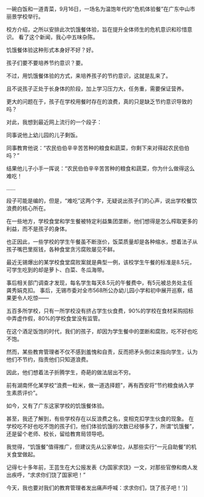一碗白饭和一道青菜，9月16日，一场名为温饱年代的“危机体验餐”在广东中山市丽景学校举行。

校方介绍，之所以安排此次饥饿餐体验，旨在提升全体师生的危机意识和珍惜意识。 看了这个新闻，我心中五味杂陈。

饥饿餐体验这种形式本身好不好？好。

孩子们要不要培养节约意识？要。

不过，用饥饿餐体验的方式，来培养孩子的节约意识，这就是乱来了。

且不说孩子正处于长身体的阶段，加上学习压力大，任务重，需要保证营养。

更大的问题在于，孩子在学校用餐时存在的浪费，真的只是缺乏节约意识导致的吗？

对此，我想到最近网上流行的一个段子：

同事说他上幼儿园的儿子剩饭。

同事教育他说：“农民伯伯辛辛苦苦种的粮食和蔬菜，你剩下来对得起农民伯伯吗？”

结果他儿子小手一挥说：“农民伯伯辛辛苦苦种的粮食和蔬菜，你为什么做得这么难吃！

……

段子可能是编的，但是，“难吃”这两个字，无疑说出孩子们的心声，说出学校餐饮浪费的核心所在。

在一些地方，学校食堂和学生餐被特定利益集团垄断，他们想得是怎么榨取更多的利益，而不是孩子的身体。

也正因此，一些学校的学生午餐虽不断涨价，饭菜质量却是各种缩水，想着法子从孩子嘴巴里抠钱，各种食堂贪污腐败屡见不鲜。

最近无锡爆出的某学校食堂腐败案就是典型一例，该校学生午餐的标准是8.5元，可学生吃到的却是萝卜、白菜、冬瓜海带。

事后相关部门调查才发现，每名学生每天8.5元的午餐费中，有5元被总务处主任龚秀娟克扣。 事后，无锡市委对全市568所公办幼儿园小学和初中展开巡察，结果更令人吃惊——

五百多所学校，只有一所学校没有挤占学生伙食费，90%的学校在食材采购招标中弄虚作假，80%的学校食堂没有监管。

在这个酒足饭饱的时代，我们的孩子，却因为学生餐中的垄断和腐败，吃不好也吃不饱。

然而，某些教育管理者不仅不感到羞愧和自责，反而把矛头倒过来指向学生，认为他们不节约，指责他们只知道浪费。

因此，他们想着法子折腾学生，奇葩的做法层出不穷。

前有湖南怀化某学校“浪费一粒米，做一道选择题”，再有西安将“节约粮食纳入学生素质评价”。

如今，又有了广东这家学校的饥饿餐体验。

甚至，我还了解到，有些学校存在以反浪费之名，变相克扣学生伙食的现象。 在学校吃不好也吃不饱的孩子们，他们体验饥饿的次数已经够多了，所谓“饥饿餐”，还是留个老师、校长，留给教育局领导吧。

我觉得，“饥饿餐”值得推广，但建议先从公家单位，从那些实行“一元自助餐”的机关食堂做起。

记得七十多年前，王芸生在大公报发表《为国家求饶》一文，对那些官僚和商人发出疾呼，“求求你们饶了国家吧！”

今天，我也要对我们的教育管理者发出痛声呼喊：求求你们，饶了孩子吧！'}]